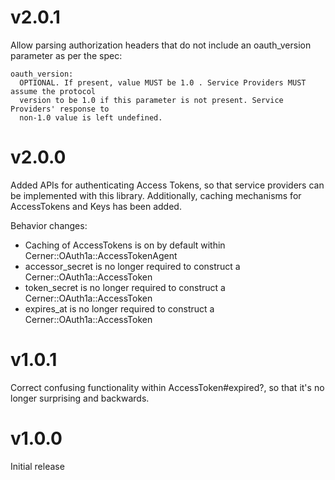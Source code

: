 # v2.0.1
Allow parsing authorization headers that do not include an oauth_version parameter as per
the spec:

```
oauth_version:
  OPTIONAL. If present, value MUST be 1.0 . Service Providers MUST assume the protocol
  version to be 1.0 if this parameter is not present. Service Providers' response to
  non-1.0 value is left undefined.
```

# v2.0.0
Added APIs for authenticating Access Tokens, so that service providers can be implemented
with this library. Additionally, caching mechanisms for AccessTokens and Keys has been
added.

Behavior changes:
* Caching of AccessTokens is on by default within Cerner::OAuth1a::AccessTokenAgent
* accessor_secret is no longer required to construct a Cerner::OAuth1a::AccessToken
* token_secret is no longer required to construct a Cerner::OAuth1a::AccessToken
* expires_at is no longer required to construct a Cerner::OAuth1a::AccessToken

# v1.0.1
Correct confusing functionality within AccessToken#expired?, so that it's
no longer surprising and backwards.

# v1.0.0
Initial release
